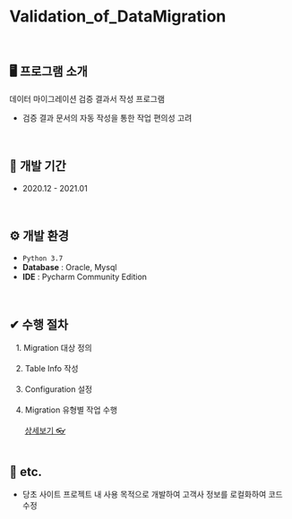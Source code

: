 # Validation_of_DataMigration 
<br>

## 🖥️ 프로그램 소개
데이터 마이그레이션 검증 결과서 작성 프로그램
 - 검증 결과 문서의 자동 작성을 통한 작업 편의성 고려
<br>

## 📅 개발 기간
* 2020.12 - 2021.01
<br>

## ⚙️ 개발 환경
- `Python 3.7`
- **Database** : Oracle, Mysql
- **IDE** : Pycharm Community Edition
<br>

## ✔ 수행 절차 
&nbsp;&nbsp; 1. Migration 대상 정의<br><br>
&nbsp;&nbsp; 2. Table Info 작성<br><br>
&nbsp;&nbsp; 3. Configuration 설정<br><br>
&nbsp;&nbsp; 4. Migration 유형별 작업 수행<br><br>
&nbsp;&nbsp;&nbsp;&nbsp;&nbsp;&nbsp; <a href="https://github.com/naya106/Validation_of_DataMigration/wiki/%EC%88%98%ED%96%89-%EC%A0%88%EC%B0%A8">상세보기 👓</a><br>
<br>

## 🎸 etc.
- 당초 사이트 프로젝트 내 사용 목적으로 개발하여 고객사 정보를 로컬화하여 코드 수정
